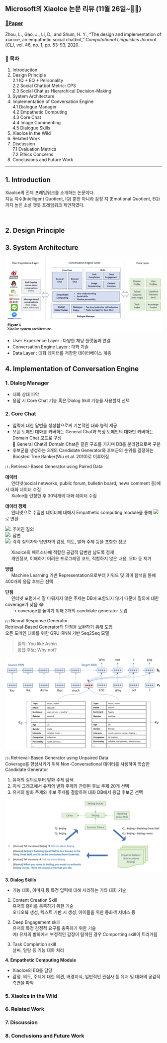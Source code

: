 ## **Microsoft의 XiaoIce 논문 리뷰** (11월 26일~🏃‍♀️)

### [📄**Paper**](https://aclanthology.org/2020.cl-1.2.pdf)  
Zhou, L., Gao, J., Li, D., and Shum, H. Y., “The design and implementation of xiaoice, an empathetic social chatbot,” _Computational Linguistics Journal (CL)_, vol. 46, no. 1, pp. 53-93, 2020.

### **📌 목차** 

1. Introduction
2. Design Principle  
    2.1 IQ + EQ + Personality  
    2.2 Social Chatbot Metric: CPS    
    2.3 Social Chat as Hierarchical Decision-Making  
3. System Architecture  
4. Implementation of Conversation Engine  
    4.1 Dialogue Manager  
    4.2 Empathetic Computing  
    4.3 Core Chat  
    4.4 Image Commenting  
    4.5 Dialogue Skills  
5. XiaoIce in the Wild
6. Related Work
7. Discussion  
    7.1 Evaluation Metrics  
    7.2 Ethics Concerns  
8. Conclusions and Future Work

---

## **1. Introduction**

XiaoIce의 전체 프레임워크를 소개하는 논문이다.  
지능 지수(Intelligent Quotient, IQ) 뿐만 아니라 감정 지 (Emotional Quotient, EQ)까지 높은 소셜 챗봇 프레임워크 제안하였다.

<br>

## **2. Design Principle**

## **3. System Architecture**
![XiaoIce System Architecture](../img/xiaoice_system_arch.png)


- User Experience Layer : 다양한 채팅 플랫폼과 연결
- Conversation Engine Layer : 대화 기술
- Data Layer : 대화 데이터를 저장한 데이터베이스 계층


## **4. Implementation of Conversation Engine**

### **1. Dialog Manager**  
- 대화 상태 파악
- 응답 시 Core Chat 기능 혹은 Dialog Skill 기능을 사용할지 선택  

### **2. Core Chat**  
- 입력에 대한 답변을 생성함으로써 기본적인 대화 능력 제공
- 오픈 도메인 대화를 커버하는 General Chat과 특정 도메인의 대화만 커버하는 Domain Chat 모드로 구성  
    🎈 General Chat과 Domain Chat은 같은 구조를 가지며 DB를 분리함으로써 구분
- 후보군을 생성하는 3개의 Candidate Generator와 후보군의 순위를 결정하는 Boosted Tree Ranker(Wu et al. 2010)로 이루어짐

⑴ Retrieval-Based Generator using Paired Data

**데이터**  
&nbsp;&nbsp;&nbsp;&nbsp;&nbsp;인터넷(social networks, public forum, bulletin board, news comment 등)에서 대화 데이터 수집  
&nbsp;&nbsp;&nbsp;&nbsp;&nbsp;XiaIce를 런칭한 후 30억개의 대화 데이터 수집

**데이터 정제**     
&nbsp;&nbsp;&nbsp;&nbsp;&nbsp;인터넷으로 수집한 데이터에 대해서 Empathetic computing module을 통해 <img src="https://render.githubusercontent.com/render/math?math=(Q_c, R, e_Q, e_R)">로 변환   

<img src="https://render.githubusercontent.com/render/math?math=Q_c">: 주어진 질의    
<img src="https://render.githubusercontent.com/render/math?math=R">: 답변   
<img src="https://render.githubusercontent.com/render/math?math=e_Q, e_R">: 각각 질의자와 답변자의 감정, 의도, 발화 주제 등을 포함한 정보   

&nbsp;&nbsp;&nbsp;&nbsp;&nbsp;XiaoIce의 페르소나에 적합한 공감적 답변만 남도록 정제  
&nbsp;&nbsp;&nbsp;&nbsp;&nbsp;개인정보, 이해하기 어려운 프로그래밍 코드, 적합하지 않은 내용, 오타 등 제거

**방법**  
&nbsp;&nbsp;&nbsp;&nbsp;&nbsp;Machine Learning 기반 Representation으로부터 키워드 및 의미 탐색을 통해 
400개의 응답 후보군 선택

**단점**  
&nbsp;&nbsp;&nbsp;&nbsp;&nbsp;인터넷 포럼에서 잘 다뤄지지 않은 주제는 DB에 포함되지 않기 때문에 질의에 대한 coverage가 낮음 😂  
&nbsp;&nbsp;&nbsp;&nbsp;&nbsp; → coverage를 높이기 위해 2개의 candidate generator 도입


⑵ Neural Response Generator  
Retrieval-Based Generator의 단점을 보완하기 위해 도입   
오픈 도메인 대화를 위한 GRU-RNN 기반 Seq2Seq 모델

>질의: You like Ashin  
>응답 후보: Why not?  

![Neural Response Generator](../img/xiaoice_neural_response_gen.png)



⑶ Retrieval-Based Generator using Unpaired Data  
Coverage를 향상시키기 위해 Non-Conversational 데이터를 사용하여 학습한 Candidate Generator  

1. 유저의 질의로부터 발화 주제 탐색  
2. 지식 그래프에서 유저의 발화 주제와 관련된 후보 주제 20개 선택  
3. 유저의 발화 주제와 후보 주제를 결합하여 대화 DB에서 응답 후보군 선택  

![Retrieval-Based Generator](../img/xiaoice_retrieval_based_generator.png)

**3. Dialog Skills**  
- 기능 대화, 이미지 등 특정 입력에 대해 처리하는 기타 대화 기술

1. Content Creation Skill  
유저의 흥미를 충족하기 위한 기술  
오디오북 생성, 텍스트 기반 시 생성, 아이들을 위한 동화책 서비스 등

2. Deep Engagement skill  
유저의 특정 감정적 요구를 충족하기 위한 기술  
예) 유저의 발화에서 부정적인 감정이 탐색된 경우 Comporting skill이 트리거됨  

3. Task Completion skill  
날씨, 알람 등 기능 대화 처리

**4. Empathetic Computing Module**
- XiaoIce의 EQ를 담당
- 감정, 의도, 주제에 대한 의견, 배경지식, 일반적인 관심사 등 유저 및 대화의 공감적 측면을 파악

### **5. XiaoIce in the Wild**
### **6. Related Work**

### **7. Discussion**
### **8. Conclusions and Future Work**
